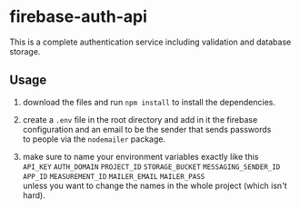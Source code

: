 # firebase-auth-api
This is a complete authentication service including validation and database storage.

## Usage
1. download the files and run `npm install` to install the dependencies.

2. create a `.env` file in the root directory and add in it the firebase \
   configuration and an email to be the sender that sends passwords \
   to people via the `nodemailer` package.

3. make sure to name your environment variables exactly like this \
    `API_KEY`
    `AUTH_DOMAIN`
    `PROJECT_ID`
    `STORAGE_BUCKET`
    `MESSAGING_SENDER_ID`
    `APP_ID`
    `MEASUREMENT_ID`
    `MAILER_EMAIL`
    `MAILER_PASS` \
   unless you want to change the names in the whole project (which isn't hard).
